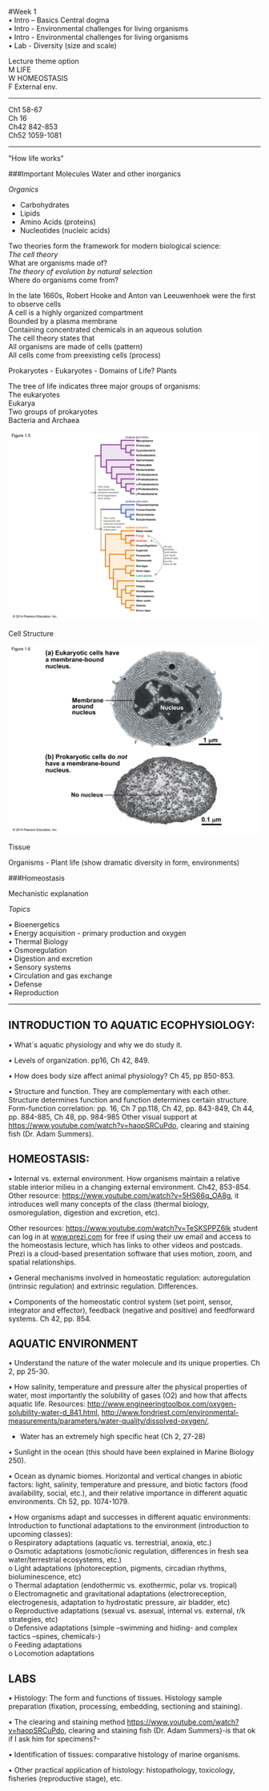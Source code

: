 #Week 1    
• Intro – Basics Central dogma    
• Intro - Environmental challenges for living organisms     
• Intro - Environmental challenges for living organisms      
• Lab - Diversity (size and scale)      

Lecture theme option        
M LIFE       
W HOMEOSTASIS       
F External env.         

---
Ch1 58-67     
Ch 16      
Ch42 842-853      
Ch52 1059-1081       

---

"How life works"   


###Important Molecules
Water and other inorganics

*Organics*

- Carbohydrates
- Lipids
- Amino Acids (proteins)
- Nucleotides (nucleic acids)    


Two theories form the framework for modern biological science:     
*The cell theory*     
What are organisms made of?         
*The theory of evolution by natural selection*           
Where do organisms come from?       


In the late 1660s, Robert Hooke and Anton van Leeuwenhoek were the first to observe cells      
A cell is a highly organized compartment     
Bounded by a plasma membrane       
Containing concentrated chemicals in an aqueous solution     
The cell theory states that      
All organisms are made of cells (pattern)     
All cells come from preexisting cells (process)      





Prokaryotes - Eukaryotes - Domains of Life? Plants 

The tree of life indicates three major groups of organisms:         
The eukaryotes        
Eukarya        
Two groups of prokaryotes         
Bacteria and Archaea        

![tol](./w1_media/tol.jpg)

Cell Structure

![eukcell](./w1_media/euk-pro.jpg)

Tissue 

Organisms - Plant life (show dramatic diversity in form, environments) 




###Homeostasis

Mechanistic explanation


_Topics_
   
• Bioenergetics     
• Energy acquisition - primary production and oxygen       
• Thermal Biology    
• Osmoregulation        
• Digestion and excretion    
• Sensory systems    
• Circulation and gas exchange    
• Defense   
• Reproduction    



********************************************************************************************************************
## INTRODUCTION TO AQUATIC ECOPHYSIOLOGY:

•	What´s aquatic physiology and why we do study it.    

•	Levels of organization. pp16, Ch 42, 849.   

•	How does body size affect animal physiology? Ch 45, pp 850-853.  

•	Structure and function. They are complementary with each other. Structure determines function and function determines certain structure. Form-function correlation: pp. 16, Ch 7 pp.118, Ch 42, pp. 843-849, Ch 44, pp. 884-885, Ch 48, pp. 984-985  Other visual support at https://www.youtube.com/watch?v=haopSRCuPdo, clearing and staining fish (Dr. Adam Summers).


## HOMEOSTASIS:

•	Internal vs. external environment. How organisms maintain a relative stable interior milieu in a changing external environment. Ch42, 853-854. Other resource: https://www.youtube.com/watch?v=5HS66q_OA8g, it introduces well many concepts of the class (thermal biology, osmoregulation, digestion and excretion, etc).    

Other resources: https://www.youtube.com/watch?v=TeSKSPPZ6Ik student can log in at www.prezi.com for free if using their uw email and access to the homeostasis lecture, which has links to other videos and postcads. Prezi is a cloud-based presentation software that uses motion, zoom, and spatial relationships.     

•	General mechanisms involved in homeostatic regulation: autoregulation (intrinsic regulation) and extrinsic regulation. Differences.

•	Components of the homeostatic control system (set point, sensor, integrator and effector), feedback (negative and positive) and feedforward systems. Ch 42, pp. 854.

## AQUATIC ENVIRONMENT

•	Understand the nature of the water molecule and its unique properties. Ch 2, pp 25-30.

•	How salinity, temperature and pressure alter the physical properties of water, most importantly the solubility of gases (O2) and how that affects aquatic life. Resources: http://www.engineeringtoolbox.com/oxygen-solubility-water-d_841.html, http://www.fondriest.com/environmental-measurements/parameters/water-quality/dissolved-oxygen/,

- Water has an extremely high specific heat (Ch 2, 27-28)

•	Sunlight in the ocean (this should have been explained in Marine Biology 250).

•	Ocean as dynamic biomes. Horizontal and vertical changes in abiotic factors: light, salinity, temperature and pressure, and biotic factors (food availability, social, etc.), and their relative importance in different aquatic environments. Ch 52, pp. 1074-1079. 

•	How organisms adapt and successes in different aquatic environments: Introduction to functional adaptations to the environment (introduction to upcoming classes):    
o	Respiratory adaptations (aquatic vs. terrestrial, anoxia, etc.)     
o	Osmotic adaptations (osmotic/ionic regulation, differences in fresh sea water/terrestrial ecosystems, etc.)      
o	Light adaptations (photoreception, pigments, circadian rhythms, bioluminescence, etc)      
o	Thermal adaptation (endothermic vs. exothermic, polar vs. tropical)     
o	Electromagnetic and gravitational adaptations (electroreception, electrogenesis, adaptation to hydrostatic pressure, air bladder, etc)     
o	Reproductive adaptations (sexual vs. asexual, internal vs. external, r/k strategies, etc)       
o	Defensive adaptations (simple –swimming and hiding- and complex tactics –spines, chemicals-)          
o	Feeding adaptations          
o	Locomotion adaptations        

## LABS

•	Histology: The form and functions of tissues. Histology sample preparation (fixation, processing, embedding, sectioning and staining).

•	The clearing and staining method https://www.youtube.com/watch?v=haopSRCuPdo, clearing and staining fish (Dr. Adam Summers)-is that ok if I ask him for specimens?-

•	Identification of tissues: comparative histology of marine organisms.

•	Other practical application of histology: histopathology, toxicology, fisheries (reproductive stage), etc. 


